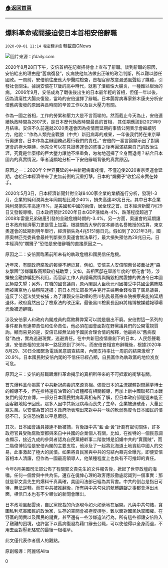 ###  [:house:返回首頁](https://github.com/ourhimalayas/txt)
---

## 爆料革命或間接迫使日本首相安倍辭職
`2020-09-01 11:14 秘密翻译组` [轉載自GNews](https://gnews.org/zh-hant/328211/)

![](https://s3.amazonaws.com/gnews-media-offload/wp-content/uploads/2020/09/01104431/1-3.png)圖片來源：jfdaily.com 


2020年8月28日下午，安倍首相在記者招待會上宣布了辭職。談到辭職的原因，安倍給出的理由是“舊病復發”，疾病使他無法做出正確的政治判斷，所以難以勝任國政。一周前，安倍前往慶應大學醫院檢查，首相官邸故意漏透風聲給了媒體，引發社會關注。據說安倍在17歲的高中時代，就患了潰瘍性大腸炎，一種難以根治的病。 2006年9月，安倍成為了戰後後出生的日本最年輕的首相，但僅一年以後，因為潰瘍性大腸炎復發，當時的安倍選擇了辭職。日本腸胃病專家鈴木康夫分析安倍舊病復發的原因與長時間的辛苦工作以及巨大壓力有關。

作為一國之首相，工作的勞累和壓力大是不言而喻的。然而截止今天為止，安倍連續執政時間為2807天，是日本歷代執政時間最長的首相， 其任期應該到2021年9月結束。安倍不久前還就2020奧運會因為疫情而延期的事情公開表示會繼續努力，他說：“作為人類完全戰勝（中共）新冠病毒的成果，一年後我們將在東京舉行奧運會。日本作為主辦國務必履行我們的責任。” 安倍的一番言論顯示出了對奧運會的極大期待，他完全可以在見證奧運會的盛事之後再圓滿結束自己的政治生涯，究竟是什麼樣的巨大壓力讓他不堪重負，匆匆地選擇了全身而退呢？結合日本國內的真實情況，筆者淺顯地分析一下安倍辭職背後的真實原因。

原因之一：2020年全世界蔓延的中共新冠病毒疫情，不僅迫使2020東京奧運會延期，也給日本經濟帶來了史無前例的沉重打擊。日本的“爛攤子”收拾起來實在棘手。

2020年5月3日，日本經濟新聞針對全球8400家企業的業績進行分析，發現1-3月，企業的純利潤與去年同期相比減少40%，損失高達48兆日元。其中日本企業純利潤損失率高達78%，是美國和中國的兩倍，居全球之首。日本經濟新聞7月29日又發報導稱，日本政府預計2020年日本GDP漲幅為-4%，跌落程度超過了2008年雷曼兄弟破產引發的金融危機時期的-3.4%。另一方面，奧運會的延期讓日本政府經濟壓力更是雪上加霜。根據關西大學的宮本勝浩名譽教授的估算，東京奧運會的延期到明年舉行，經濟損失為4兆5151億日元。假如到了2021年3月，國際奧林匹克委員會最終判斷東京奧運會無法舉行，最大損失預估為29兆日元。日本經濟的“爛攤子”恐怕是安倍辭職的直接原因之一。

原因之二：安倍面臨著前所未有的執政危機和國民信任危機。

近年來，有關政府腐敗的報導不絕於耳，例如，安倍夫人安倍昭惠曾被牽扯進“森友學園”涉嫌騙取高額政府補助案；又如，首相官邸在舉辦年度的“櫻花會”時，涉嫌被金融詐騙犯所利用，而官邸工作人員隱瞞實情與銷毀相關證據的做法令日本國民極度失望；另外，在職的國會議員，原內閣副大臣秋元司因接受中共國企業賄賂而被東京地方檢察院逮捕；前日本司法部長河井克行夫婦用金錢收買了廣島議員，違反了公選法雙雙被捕；為了讓親安倍政權的黑川弘務最高檢查院檢察長能夠延期退休，政府竟然出台了檢察法的改正案，最後黑川檢察長因麻將賭博被媒體報導曝光後被迫辭職。

涉及安倍家人和政府內閣成員的腐敗舞弊案可以說是層出不窮。安倍對這一系列的事件都負有連帶責任和任命責任，他必須在國會面對在野黨議員們的公開電視質詢。顯而易見的是，安倍已經無法給予國民合理合情的解釋，他最終以“舊病復發”為由，實為逃避現實，逃避責任。在中共新冠疫情重創下的日本，人民怨聲載道，安倍首相的支持率一路狂跌到了36%。而安倍首相宣布辭職後，根據2020年8月29、30日全國緊急電話民意調查結果，內閣支持率比一周前的結果激增了20.9%。日本國民對安倍內閣的不信任已經凸顯，自民黨作為執政黨的地位岌岌可危。

原因之三：安倍的辭職跟爆料革命揭示的真相所帶來的不可抵禦的衝擊有關。

首先爆料革命揭露了中共新冠病毒的來源真相。儘管日本的主流媒體對閆麗夢博士的報導不多，但在推特還有油管的自媒體都有相關報導，再加上新中國聯邦日本戰友們的努力宣傳，一部分日本國民對病毒真相有所了解，但日本政府卻遲遲未能正面客觀地給予回應。眾多人因中共新冠病毒而喪失了生命，企業被迫破產，大量民眾失業。以安倍為首的日本政府所表現出來對中共一味的軟弱態度令日本國民的憤怒不已，安倍恐怕難以平息眾怒。

其次，日本國會議員接連不斷被捕，背後跟中共“藍·金·黃”計劃有密切關係，許多政府官員受賄腐敗案都與來自中共國的企業個人有關。比如，在推特的一個民意調查顯示，接近九成的參與者認為自民黨總幹事二階俊博是諂媚中共的“賣國賊”，而二階俊博恰恰是安倍內閣的主要支柱，他涉及了一起將北海道土地賣給中國人的交易，此事激起了極大的民憤。如果將自民黨與中共的勾結內幕完全曝光，即便安倍首相本人清廉，但作為一國最高領導人，他某種程度上也負有不可推卸的責任。

今年8月美國司法部公佈了有關郭文貴先生的文件報告後，掀起了世界政壇的海嘯。任何一個曾與中共為伍，還存在僥倖心理的政客應該徹底認識到一個事實：那就是郭文貴先生的爆料千真萬確，美國司法部已經為其背書。中共的倒台是指日可待，無法逆轉。而在中共被推翻後，所有與中共勾兌的骯髒齷齪之事都會浮出水面，相信日本也有不少類似的新聞會曝出。

日本政壇風起雲湧，自民黨總裁的角逐現今如火如荼地在展開。凡與中共勾結，貪圖私利坑害國民的政治家，生存的空間會被極度擠壓，難以面對國民執掌國權。在野黨的問責以及國民的譴責，甚至還有一些涉嫌違法行為，所有這些都讓安倍陷入了艱難的困境，也許當下以舊病復發為藉口辭去公職，可以使他得以全身而退，不用去面對壓死駱駝的最後一根稻草。

此文僅代表作者個人的觀點。

原創報導：阿麗塔Alita

0
